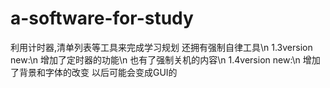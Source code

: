 # a-software-for-study
利用计时器,清单列表等工具来完成学习规划 还拥有强制自律工具\n
1.3version new:\n
增加了定时器的功能\n
也有了强制关机的内容\n
1.4version new:\n
增加了背景和字体的改变
以后可能会变成GUI的
